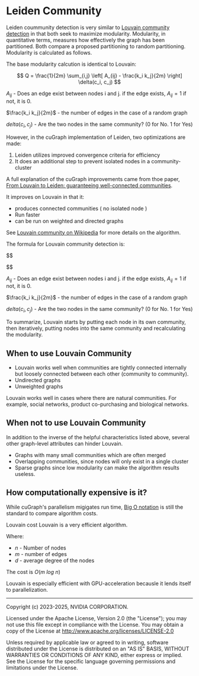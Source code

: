 # Leiden Community

Leiden coummunity detection is very similar to [Louvain community detection](./louvain_community) in that both seek to maximize modularity. Modularity, in quantitative terms, measures how effectively the graph has been partitioned. Both compare a proposed partitioning to random partitioning. Modularity is calculated as follows.

The base modularity calcution is identical to Louvain:

$$
Q = \frac{1}{2m} \sum_{i,j} \left[ A_{ij} - \frac{k_i k_j}{2m} \right] \delta(c_i, c_j)
$$

$A_{ij}$ - Does an edge exist between nodes i and j. if the edge exists, $A_{ij} = 1$ if not, it is 0.

$\frac{k_i k_j}{2m}$ - the number of edges in the case of a random graph

$delta(c_i, c_j)$ - Are the two nodes in the same community? (0 for No. 1 for Yes)

However, in the cuGraph implementation of Leiden, two optimizations are made:
1. Leiden utilizes improved convergence criteria for efficiency
2. It does an additional step to prevent isolated nodes in a community-cluster

A full explanation of the cuGraph improvements came from thoe paper, [From Louvain to Leiden: guaranteeing well-connected communities](https://www.nature.com/articles/s41598-019-41695-z).



It improves on Louvain in that it:

* produces connected communities ( no isolated node )
* Run faster
* can be run on weighted and directed graphs


See [Louvain community on Wikipedia](https://en.wikipedia.org/wiki/Louvain_method) for more details on the algorithm.

The formula for Louvain community detection is:

$$

$$

$A_{ij}$ - Does an edge exist between nodes i and j. if the edge exists, $A_{ij} = 1$ if not, it is 0.

$\frac{k_i k_j}{2m}$ - the number of edges in the case of a random graph

$delta(c_i, c_j)$ - Are the two nodes in the same community? (0 for No. 1 for Yes)

To summarize, Louvain starts by putting each node in its own community, then iteratively, putting nodes into the same community and recalculating the modularity.

## When to use Louvain Community

* Louvain works well when communities are tightly connected internally but loosely connected between each other (community to community).
* Undirected graphs
* Unweighted graphs

Louvain works well in cases where there are natural communities. For example, social networks, product co-purchasing and biological networks.


## When not to use Louvain Community
In addition to the inverse of the helpful characteristics listed above, several other graph-level attributes can hinder Louvain.

* Graphs with many small communities which are often merged
* Overlapping communities, since nodes will only exist in a single cluster
* Sparse graphs since low modularity can make the algorithm results useless.

## How computationally expensive is it?
While cuGraph's parallelism migigates run time, [Big O notation](https://en.wikipedia.org/wiki/Big_O_notation) is still the standard to compare algorithm costs.

Louvain cost
Louvain is a very efficient algorithm.

Where:

* $n$ - Number of nodes
* $m$ - number of edges
* $d$ - average degree of the nodes

The cost is $O(m\:log\:n)$

Louvain is especially efficient with GPU-acceleration becausle it lends itself to parallelization.


___
Copyright (c) 2023-2025, NVIDIA CORPORATION.

Licensed under the Apache License, Version 2.0 (the "License");  you may not use this file except in compliance with the License. You may obtain a copy of the License at http://www.apache.org/licenses/LICENSE-2.0

Unless required by applicable law or agreed to in writing, software distributed under the License is distributed on an "AS IS" BASIS, WITHOUT WARRANTIES OR CONDITIONS OF ANY KIND, either express or implied. See the License for the specific language governing permissions and limitations under the License.
